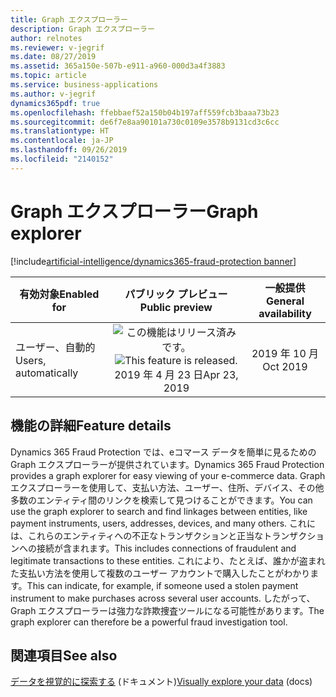 ```yaml
---
title: Graph エクスプローラー
description: Graph エクスプローラー
author: relnotes
ms.reviewer: v-jegrif
ms.date: 08/27/2019
ms.assetid: 365a150e-507b-e911-a960-000d3a4f3883
ms.topic: article
ms.service: business-applications
ms.author: v-jegrif
dynamics365pdf: true
ms.openlocfilehash: ffebbaef52a150b04b197aff559fcb3baaa73b23
ms.sourcegitcommit: de6f7e8aa90101a730c0109e3578b9131cd3c6cc
ms.translationtype: HT
ms.contentlocale: ja-JP
ms.lasthandoff: 09/26/2019
ms.locfileid: "2140152"
---
```

# <a name="graph-explorer"></a><span data-ttu-id="54cb7-103">Graph エクスプローラー</span><span class="sxs-lookup"><span data-stu-id="54cb7-103">Graph explorer</span></span>
[!include[artificial-intelligence/dynamics365-fraud-protection banner](../includes/artificial-intelligence/dynamics365-fraud-protection.md)]

| <span data-ttu-id="54cb7-104">有効対象</span><span class="sxs-lookup"><span data-stu-id="54cb7-104">Enabled for</span></span>    |  <span data-ttu-id="54cb7-105">パブリック プレビュー</span><span class="sxs-lookup"><span data-stu-id="54cb7-105">Public preview</span></span> | <span data-ttu-id="54cb7-106">一般提供</span><span class="sxs-lookup"><span data-stu-id="54cb7-106">General availability</span></span> | 
| ---------- | :----------: |:----------: |
|<span data-ttu-id="54cb7-107">ユーザー、自動的</span><span class="sxs-lookup"><span data-stu-id="54cb7-107">Users, automatically</span></span>|<span data-ttu-id="54cb7-108">![この機能はリリース済みです。](/dynamics365-release-plan/media/green-checkmark.png "この機能はリリース済みです。")</span><span class="sxs-lookup"><span data-stu-id="54cb7-108">![This feature is released.](/dynamics365-release-plan/media/green-checkmark.png "This feature is released.")</span></span> <span data-ttu-id="54cb7-109">2019 年 4 月 23 日</span><span class="sxs-lookup"><span data-stu-id="54cb7-109">Apr 23, 2019</span></span>| <span data-ttu-id="54cb7-110">2019 年 10 月</span><span class="sxs-lookup"><span data-stu-id="54cb7-110">Oct 2019</span></span>|






## <a name="feature-details"></a><span data-ttu-id="54cb7-111">機能の詳細</span><span class="sxs-lookup"><span data-stu-id="54cb7-111">Feature details</span></span>
<!--feature detail start -->
<span data-ttu-id="54cb7-112">Dynamics 365 Fraud Protection では、eコマース データを簡単に見るための Graph エクスプローラーが提供されています。</span><span class="sxs-lookup"><span data-stu-id="54cb7-112">Dynamics 365 Fraud Protection provides a graph explorer for easy viewing of your e-commerce data.</span></span> <span data-ttu-id="54cb7-113">Graph エクスプローラーを使用して、支払い方法、ユーザー、住所、デバイス、その他多数のエンティティ間のリンクを検索して見つけることができます。</span><span class="sxs-lookup"><span data-stu-id="54cb7-113">You can use the graph explorer to search and find linkages between entities, like payment instruments, users, addresses, devices, and many others.</span></span> <span data-ttu-id="54cb7-114">これには、これらのエンティティへの不正なトランザクションと正当なトランザクションへの接続が含まれます。</span><span class="sxs-lookup"><span data-stu-id="54cb7-114">This includes connections of fraudulent and legitimate transactions to these entities.</span></span> <span data-ttu-id="54cb7-115">これにより、たとえば、誰かが盗まれた支払い方法を使用して複数のユーザー アカウントで購入したことがわかります。</span><span class="sxs-lookup"><span data-stu-id="54cb7-115">This can indicate, for example, if someone used a stolen payment instrument to make purchases across several user accounts.</span></span> <span data-ttu-id="54cb7-116">したがって、Graph エクスプローラーは強力な詐欺捜査ツールになる可能性があります。</span><span class="sxs-lookup"><span data-stu-id="54cb7-116">The graph explorer can therefore be a powerful fraud investigation tool.</span></span>
<!--feature detail end -->












## <a name="see-also"></a><span data-ttu-id="54cb7-117">関連項目</span><span class="sxs-lookup"><span data-stu-id="54cb7-117">See also</span></span>

<span data-ttu-id="54cb7-118">[データを視覚的に探索する](https://docs.microsoft.com/dynamics365/fraud-protection/graph-explorer) (ドキュメント)</span><span class="sxs-lookup"><span data-stu-id="54cb7-118">[Visually explore your data](https://docs.microsoft.com/dynamics365/fraud-protection/graph-explorer) (docs)</span></span>
